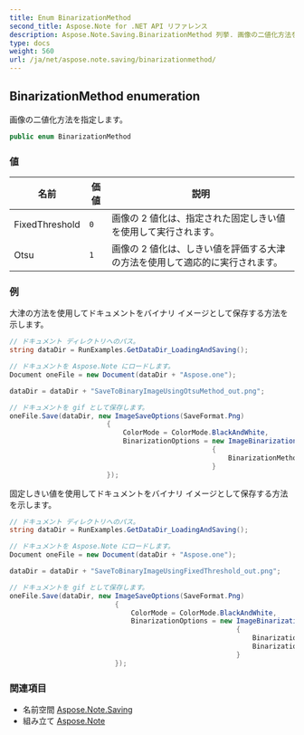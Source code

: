```yaml
---
title: Enum BinarizationMethod
second_title: Aspose.Note for .NET API リファレンス
description: Aspose.Note.Saving.BinarizationMethod 列挙. 画像の二値化方法を指定します
type: docs
weight: 560
url: /ja/net/aspose.note.saving/binarizationmethod/
---
```

## BinarizationMethod enumeration

画像の二値化方法を指定します。

```csharp
public enum BinarizationMethod
```

### 値

| 名前 | 価値 | 説明 |
| --- | --- | --- |
| FixedThreshold | `0` | 画像の 2 値化は、指定された固定しきい値を使用して実行されます。 |
| Otsu | `1` | 画像の 2 値化は、しきい値を評価する大津の方法を使用して適応的に実行されます。 |

### 例

大津の方法を使用してドキュメントをバイナリ イメージとして保存する方法を示します。

```csharp
// ドキュメント ディレクトリへのパス。
string dataDir = RunExamples.GetDataDir_LoadingAndSaving();

// ドキュメントを Aspose.Note にロードします。
Document oneFile = new Document(dataDir + "Aspose.one");

dataDir = dataDir + "SaveToBinaryImageUsingOtsuMethod_out.png";

// ドキュメントを gif として保存します。
oneFile.Save(dataDir, new ImageSaveOptions(SaveFormat.Png)
                        {
                            ColorMode = ColorMode.BlackAndWhite,
                            BinarizationOptions = new ImageBinarizationOptions()
                                                  {
                                                      BinarizationMethod = BinarizationMethod.Otsu,
                                                  }
                        });
```

固定しきい値を使用してドキュメントをバイナリ イメージとして保存する方法を示します。

```csharp
// ドキュメント ディレクトリへのパス。
string dataDir = RunExamples.GetDataDir_LoadingAndSaving();

// ドキュメントを Aspose.Note にロードします。
Document oneFile = new Document(dataDir + "Aspose.one");

dataDir = dataDir + "SaveToBinaryImageUsingFixedThreshold_out.png";

// ドキュメントを gif として保存します。
oneFile.Save(dataDir, new ImageSaveOptions(SaveFormat.Png)
                          {
                              ColorMode = ColorMode.BlackAndWhite,
                              BinarizationOptions = new ImageBinarizationOptions()
                                                        {
                                                            BinarizationMethod = BinarizationMethod.FixedThreshold,
                                                            BinarizationThreshold = 123
                                                        }
                          });
```

### 関連項目

* 名前空間 [Aspose.Note.Saving](../../aspose.note.saving/)
* 組み立て [Aspose.Note](../../)



